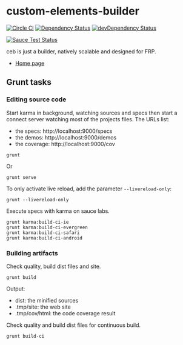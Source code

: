 # custom-elements-builder

[![Circle CI](https://circleci.com/gh/tmorin/custom-elements-builder/tree/development.svg?style=svg)](https://circleci.com/gh/tmorin/custom-elements-builder/tree/development)
[![Dependency Status](https://david-dm.org/tmorin/custom-elements-builder/development.svg)](https://david-dm.org/tmorin/custom-elements-builder/development)
[![devDependency Status](https://david-dm.org/tmorin/custom-elements-builder/development/dev-status.svg)](https://david-dm.org/tmorin/custom-elements-builder/development#info=devDependencies)

[![Sauce Test Status](https://saucelabs.com/browser-matrix/customelementbuilder.svg)](https://saucelabs.com/u/customelementbuilder)

ceb is just a builder, natively scalable and designed for FRP.

- [Home page](http://tmorin.github.io/custom-elements-builder/)

## Grunt tasks

### Editing source code

Start karma in background, watching sources and specs then
start a connect server watching most of the projects files.
The URLs list:
- the specs: http://localhost:9000/specs
- the demos: http://localhost:9000/demos
- the coverage: http://localhost:9000/cov
```shell
grunt
```
Or
```shell
grunt serve
```
To only activate live reload, add the parameter `--livereload-only`:
```shell
grunt --livereload-only
```

Execute specs with karma on sauce labs.
```shell
grunt karma:build-ci-ie
grunt karma:build-ci-evergreen
grunt karma:build-ci-safari
grunt karma:build-ci-android
```

### Building artifacts

Check quality, build dist files and site.
```shell
grunt build
```
Output:
- dist: the minified sources
- .tmp/site: the web site
- .tmp/cov/html: the code coverage result

Check quality and build dist files for continuous build.
```shell
grunt build-ci
```
